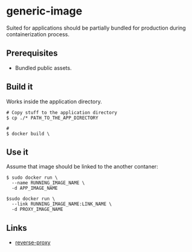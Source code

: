 # generic-image

Suited for applications should be partially bundled for production during containerization process.

## Prerequisites
- Bundled public assets.

## Build it
Works inside the application directory.
```
# Copy stuff to the application directory
$ cp ./* PATH_TO_THE_APP_DIRECTORY

#
$ docker build \
```

## Use it
Assume that image should be linked to the another contaner:
```
$ sudo docker run \
  --name RUNNING_IMAGE_NAME \
  -d APP_IMAGE_NAME

$sudo docker run \
  --link RUNNING_IMAGE_NAME:LINK_NAME \
  -d PROXY_IMAGE_NAME
```

## Links
- [reverse-proxy](../reverse-proxy)

